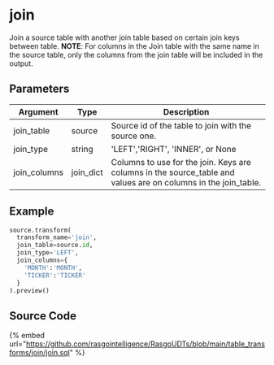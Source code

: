 

# join

Join a source table with another join table based on certain join keys between table. **NOTE**: For columns in the Join table with the same name in the source table, only the columns from the join table will be included in the output. 

## Parameters

|   Argument   |   Type    |                                                  Description                                                   |
| ------------ | --------- | -------------------------------------------------------------------------------------------------------------- |
| join_table   | source    | Source id of the table to join with the source one.                                                            |
| join_type    | string    | 'LEFT','RIGHT', 'INNER', or None                                                                               |
| join_columns | join_dict | Columns to use for the join. Keys are columns in the source_table and values are on columns in the join_table. |


## Example

```python
source.transform(
  transform_name='join',
  join_table=source.id,
  join_type='LEFT',
  join_columns={
    'MONTH':'MONTH',
    'TICKER':'TICKER'
  }
).preview()
```

## Source Code

{% embed url="https://github.com/rasgointelligence/RasgoUDTs/blob/main/table_transforms/join/join.sql" %}

